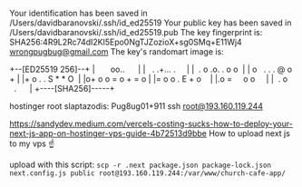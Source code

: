 Your identification has been saved in /Users/davidbaranovski/.ssh/id_ed25519
Your public key has been saved in /Users/davidbaranovski/.ssh/id_ed25519.pub
The key fingerprint is:
SHA256:4R9L2Rc74dI2Kl5Epo0NgTJZozioX+sg0SMq+E11Wj4 wrongpugbug@gmail.com
The key's randomart image is:

+--[ED25519 256]--+
|       oo..      |
|   . .+... .     |
|  . o .o. . o o  |
| o   . . . @ o + |
|+ o . . S * * O  |
|o+ o o = o + = o |
|= o o . E + o    |
|.o =     o o     |
|  . o     .      |
+----[SHA256]-----+

hostinger root slaptazodis: Pug8ug01+911
ssh root@193.160.119.244

https://sandydev.medium.com/vercels-costing-sucks-how-to-deploy-your-next-js-app-on-hostinger-vps-guide-4b72513d9bbe
How to upload next js to my vps ☝️

upload with this script:
`scp -r .next package.json package-lock.json next.config.js public root@193.160.119.244:/var/www/church-cafe-app/`
